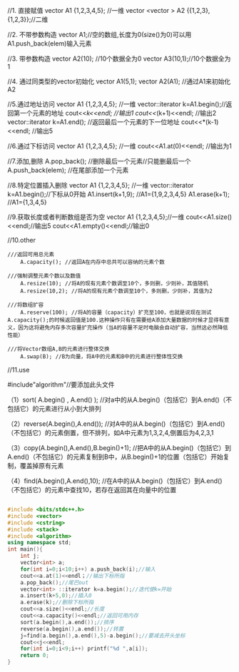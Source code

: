 //1. 直接赋值
   vector <int> A1 {1,2,3,4,5};               //一维
   vector <vector <int>> A2 {{1,2,3},{1,2,3}};//二维
   
//2. 不带参数构造
   vector <int> A1;//空的数组,长度为0(size()为0)可以用A1.push_back(elem)输入元素
   
//3. 带参数构造
   vector <int> A2(10);  //10个数据全为0
   vector <int> A3(10,1);//10个数据全为1
   
//4. 通过同类型的vector初始化
   vector <int> A1(5,1);
   vector <int> A2(A1);  //通过A1来初始化A2

//5.通过地址访问
   vector<int> A1 {1,2,3,4,5};        //一维
   vector<int>::iterator k=A1.begin();//返回第一个元素的地址
   cout<<*k<<endl;     //输出1
   cout<<*(k+1)<<endl; //输出2
   vector<int>::iterator k=A1.end();  //返回最后一个元素的下一位地址
   cout<<*(k-1)<<endl; //输出5

//6.通过下标访问
   vector<int> A1 {1,2,3,4,5}; //一维
   cout<<A1.at(0)<<endl;       //输出为1
   
//7.添加,删除
   A.pop_back();      //删除最后一个元素//只能删最后一个
   A.push_back(elem); //在尾部添加一个元素

//8.特定位置插入删除
   vector<int> A1 {1,2,3,4,5};        //一维
   vector<int>::iterator k=A1.begin();//下标从0开始
   A1.insert(k+1,9);                  //A1={1,9,2,3,4,5}
   A1.erase(k+1);                     //A1={1,3,4,5}

//9.获取长度或者判断数组是否为空
   vector<int> A1 {1,2,3,4,5};//一维
   cout<<A1.size()<<endl;//输出5
   cout<<A1.empty()<<endl;//输出0

//10.other

    ///返回可用总元素
        A.capacity(); //返回A在内存中总共可以容纳的元素个数
        
    ///强制调整元素个数以及数值    
        A.resize(10); //将A的现有元素个数调至10个，多则删，少则补，其值随机    
        A.resize(10,2); //将A的现有元素个数调至10个，多则删，少则补，其值为2
        
    ///将数组扩容    
        A.reserve(100); //将A的容量（capacity）扩充至100，也就是说现在测试A.capacity();的时候返回值是100.这种操作只有在需要给A添加大量数据的时候才显得有意义，因为这将避免内存多次容量扩充操作（当A的容量不足时电脑会自动扩容，当然这必然降低性能） 
        
    ///将Vector数组A,B的元素进行整体交换   
        A.swap(B); //B为向量，将A中的元素和B中的元素进行整体性交换

//11.use

   #include"algorithm"//要添加此头文件

   （1）sort( A.begin() , A.end() ); //对a中的从A.begin()（包括它）到A.end()（不包括它）的元素进行从小到大排列

   （2）reverse(A.begin(),A.end()); //对A中的从A.begin()（包括它）到A.end()（不包括它）的元素倒置，但不排列，如A中元素为1,3,2,4,倒置后为4,2,3,1

   （3）copy(A.begin(),A.end(),B.begin()+1); //把A中的从A.begin()（包括它）到A.end()（不包括它）的元素复制到B中，从B.begin()+1的位置（包括它）开始复制，覆盖掉原有元素

   （4）find(A.begin(),A.end(),10); //在A中的从A.begin()（包括它）到A.end()（不包括它）的元素中查找10，若存在返回其在向量中的位置
  


```c++

#include <bits/stdc++.h>
#include <vector>
#include <cstring>
#include <stack>
#include <algorithm>
using namespace std;
int main(){
    int j;
    vector<int> a;
    for(int i=0;i<10;i++) a.push_back(i);//输入 
    cout<<a.at(1)<<endl；//输出下标所指
    a.pop_back();//尾巴out
    vector<int> ::iterator k=a.begin();//迭代使k=开始
    a.insert(k+5,0);//插入0
    a.erase(k);//删除下标所指
    cout<<a.size()<<endl;//长度
    cout<<a.capacity()<<endl;//返回可用内存
    sort(a.begin(),a.end());//排序
    reverse(a.begin(),a.end());//转置
    j=find(a.begin(),a.end(),5)-a.begin();//要减去开头坐标
    cout<<j<<endl;
    for(int i=0;i<9;i++) printf("%d ",a[i]);
    return 0;
}
```